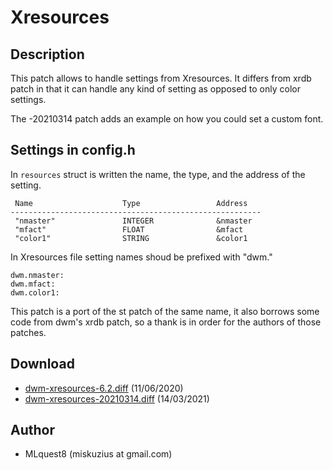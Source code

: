 Xresources
==========

Description
-----------
This patch allows to handle settings from Xresources. It differs from xrdb patch in that it can handle any kind of setting as opposed to only color settings.

The -20210314 patch adds an example on how you could set a custom font.

Settings in config.h
--------------------
In `resources` struct is written the name, the type, and the address of the setting.

	 Name                    Type                 Address
	--------------------------------------------------------
	 "nmaster"               INTEGER              &nmaster
	 "mfact"                 FLOAT                &mfact
	 "color1"                STRING               &color1

In Xresources file setting names shoud be prefixed with "dwm."

	dwm.nmaster:
	dwm.mfact:
	dwm.color1:

This patch is a port of the st patch of the same name, it also borrows some code from dwm's xrdb patch, so a thank is in order for the authors of those patches.

Download
--------
* [dwm-xresources-6.2.diff](dwm-xresources-6.2.diff) (11/06/2020)
* [dwm-xresources-20210314.diff](dwm-xresources-20210314.diff) (14/03/2021)


Author
------
* MLquest8 (miskuzius at gmail.com)
